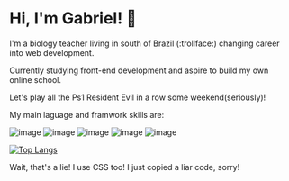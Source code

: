 # Hi, I'm Gabriel! :handshake:	

I'm a biology teacher living in south of Brazil (:trollface:) changing career into web development.


Currently studying front-end development and aspire to build my own online school.


Let's play all the Ps1 Resident Evil in a row some weekend(seriously)!





My main laguage and framwork skills are:

![image](https://user-images.githubusercontent.com/81654505/126410452-21c3428d-fe66-4507-8d3f-bb6db7a3e586.png)
![image](https://user-images.githubusercontent.com/81654505/126410436-d68c5833-5d3c-40ef-b6bd-dd36bfd7f387.png)
![image](https://user-images.githubusercontent.com/81654505/126410465-6c3c79b5-5944-46fa-9f58-843481bb9a56.png)
![image](https://user-images.githubusercontent.com/81654505/126410482-064cc7df-16f6-4b5a-b1fc-9c5df77b3d60.png)
![image](https://user-images.githubusercontent.com/81654505/126410508-bb6da06f-6ca4-46d1-b985-c8677ecb7a81.png)

[![Top Langs](https://github-readme-stats.vercel.app/api/top-langs/?username=SchultzGabriel&layout=compact)](https://github.com/SchultzGabriel/github-readme-stats)

Wait, that's a lie! I use CSS too! I just copied a liar code, sorry!

<!---
SchultzGabriel/SchultzGabriel is a ✨ special ✨ repository because its `README.md` (this file) appears on your GitHub profile.
You can click the Preview link to take a look at your changes.
--->
